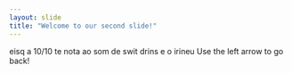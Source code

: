 ```yaml
---
layout: slide
title: "Welcome to our second slide!"
---
```

eisq a 10/10 te nota ao som de swit drins e o irineu
Use the left arrow to go back!